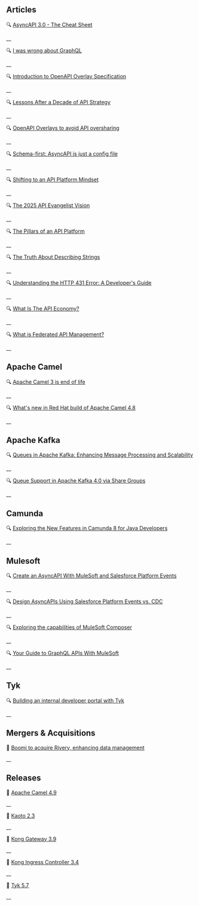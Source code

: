 ## Articles

🔍 [AsyncAPI 3.0 - The Cheat Sheet](https://bump.sh/blog/asyncapi-30-cheatsheet)

__

🔍 [I was wrong about GraphQL](https://wundergraph.com/blog/six-year-graphql-recap)

__

🔍 [Introduction to OpenAPI Overlay Specification](https://nordicapis.com/introduction-to-openapi-overlay-specification/)

__

🔍 [Lessons After a Decade of API Strategy](https://launchany.com/lessons-after-a-decade-of-api-strategy/)

__

🔍 [OpenAPI Overlays to avoid API oversharing](https://lornajane.net/posts/2024/openapi-overlays-to-avoid-api-oversharing)

__

🔍 [Schema-first: AsyncAPI is just a config file](https://mailchi.mp/fmvilas.me/schema-first-asyncapi-is-just-a-config-file)

__

🔍 [Shifting to an API Platform Mindset](https://launchany.com/shifting-to-an-api-platform-mindset/)

__

🔍 [The 2025 API Evangelist Vision](https://apievangelist.com/2024/12/09/the-2025-api-vision/)

__

🔍 [The Pillars of an API Platform](https://launchany.com/the-pillars-of-an-api-platform/)

__

🔍 [The Truth About Describing Strings](https://robertdelwood.medium.com/the-truth-about-describing-strings-932c28bbde22)

__

🔍 [Understanding the HTTP 431 Error: A Developer's Guide](https://dzone.com/articles/understanding-the-http-431-error)

__

🔍 [What Is The API Economy?](https://nordicapis.com/what-is-the-api-economy/)

__

🔍 [What is Federated API Management?](https://nordicapis.com/what-is-federated-api-management/)

__

## Apache Camel

🔍 [Apache Camel 3 is end of life](https://camel.apache.org/blog/2024/12/camel3-eol/)

__

🔍 [What's new in Red Hat build of Apache Camel 4.8](https://developers.redhat.com/articles/2024/12/12/whats-new-red-hat-build-apache-camel-48)

__

## Apache Kafka

🔍 [Queues in Apache Kafka: Enhancing Message Processing and Scalability](https://www.confluent.io/blog/queues-on-kafka/)

__

🔍 [Queue Support in Apache Kafka 4.0 via Share Groups](https://www.confluent.io/blog/queues-on-kafka/)

__

## Camunda


🔍 [Exploring the New Features in Camunda 8 for Java Developers](https://camunda.com/blog/2024/12/exploring-the-new-features-in-camunda-8-for-java-developers/)

__

## Mulesoft

🔍 [Create an AsyncAPI With MuleSoft and Salesforce Platform Events](https://blogs.mulesoft.com/dev-guides/create-an-asyncapi-with-mulesoft-and-salesforce-platform-events/)

__

🔍 [Design AsyncAPIs Using Salesforce Platform Events vs. CDC](https://blogs.mulesoft.com/dev-guides/design-asyncapis-using-salesforce-platform-events-vs-cdc/)

__

🔍 [Exploring the capabilities of MuleSoft Composer](https://medium.com/another-integration-blog/exploring-the-capabilities-of-mulesoft-composer-b4410987f364?source=rss----de302d1f3e9c---4)

__

🔍 [Your Guide to GraphQL APIs With MuleSoft](https://blogs.mulesoft.com/dev-guides/graphql-apis/)

__

## Tyk

🔍 [Building an internal developer portal with Tyk](https://tyk.io/blog/building-an-internal-developer-portal-with-tyk/)

__

## Mergers & Acquisitions

🤝 [Boomi to acquire Rivery, enhancing data management](https://boomi.com/resources/resources-library/boomi-acquires-rivery-data-management)

__

## Releases

🚀 [Apache Camel 4.9](https://camel.apache.org/blog/2024/12/camel49-whatsnew/)

__

🚀 [Kaoto 2.3](https://camel.apache.org/blog/2024/12/kaoto-release-2.3.0/)

__

🚀 [Kong Gateway 3.9](https://konghq.com/blog/product-releases/kong-gateway-3-9)

__

🚀 [Kong Ingress Controller 3.4](https://konghq.com/blog/product-releases/kong-ingress-controller-3-4)

__

🚀 [Tyk 5.7](https://tyk.io/blog/tyk-5-7-async-apis-event-brokering-kafka-and-event-native-api-management/)

__
